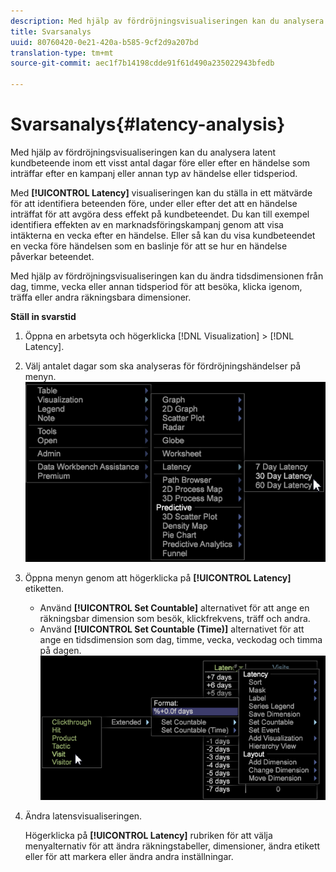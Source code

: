 ```yaml
---
description: Med hjälp av fördröjningsvisualiseringen kan du analysera latent kundbeteende inom ett visst antal dagar före eller efter en händelse som inträffar efter en kampanj eller annan typ av händelse eller tidsperiod.
title: Svarsanalys
uuid: 80760420-0e21-420a-b585-9cf2d9a207bd
translation-type: tm+mt
source-git-commit: aec1f7b14198cdde91f61d490a235022943bfedb

---
```



# Svarsanalys{#latency-analysis}

Med hjälp av fördröjningsvisualiseringen kan du analysera latent kundbeteende inom ett visst antal dagar före eller efter en händelse som inträffar efter en kampanj eller annan typ av händelse eller tidsperiod.

Med **[!UICONTROL Latency]** visualiseringen kan du ställa in ett mätvärde för att identifiera beteenden före, under eller efter det att en händelse inträffat för att avgöra dess effekt på kundbeteendet. Du kan till exempel identifiera effekten av en marknadsföringskampanj genom att visa intäkterna en vecka efter en händelse. Eller så kan du visa kundbeteendet en vecka före händelsen som en baslinje för att se hur en händelse påverkar beteendet.

Med hjälp av fördröjningsvisualiseringen kan du ändra tidsdimensionen från dag, timme, vecka eller annan tidsperiod för att besöka, klicka igenom, träffa eller andra räkningsbara dimensioner.

**Ställ in svarstid**

1. Öppna en arbetsyta och högerklicka [!DNL Visualization] > [!DNL Latency].

1. Välj antalet dagar som ska analyseras för fördröjningshändelser på menyn. ![](assets/latency_vis.png)

1. Öppna menyn genom att högerklicka på **[!UICONTROL Latency]** etiketten.

   * Använd **[!UICONTROL Set Countable]** alternativet för att ange en räkningsbar dimension som besök, klickfrekvens, träff och andra.
   * Använd **[!UICONTROL Set Countable (Time)]** alternativet för att ange en tidsdimension som dag, timme, vecka, veckodag och timma på dagen.
   ![](assets/latency_vis_countable.png)

1. Ändra latensvisualiseringen.

   Högerklicka på **[!UICONTROL Latency]** rubriken för att välja menyalternativ för att ändra räkningstabeller, dimensioner, ändra etikett eller för att markera eller ändra andra inställningar.

